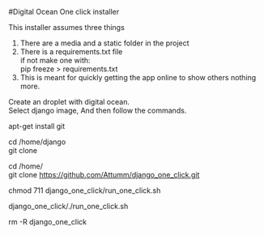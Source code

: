 
#Digital Ocean One click installer

This installer assumes three things <br>
1. There are a media and a static folder in the project <br>
2. There is a requirements.txt file <br>
if not make one with: <br>
pip freeze > requirements.txt <br>
3. This is meant for quickly getting the app online to show others nothing more. <br>

Create an droplet with digital ocean. <br>
Select django image, And then follow the commands. <br>

apt-get install git <your-django-app><br>

cd /home/django <br>
git clone <your-project> <br>

cd /home/ <br>
git clone https://github.com/Attumm/django_one_click.git <br>
        
chmod 711 django_one_click/run_one_click.sh <br>

django_one_click/./run_one_click.sh <br>

rm -R django_one_click <br>






